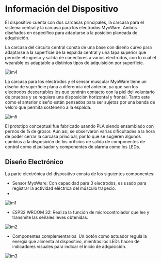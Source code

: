 # Información del Dispositivo

El dispositivo cuenta con dos carcasas principales, la carcasa para el sistema central y la carcasa para los electrodos MyoWare. Ambos diseñados en específico para adaptarse a la posición planeada de adquisición.

La carcasa del circuito central consta de una base con diseño curvo para adaptarse a la superficie de la espalda central y una tapa superior que permite el ingreso y salida de conectores a varios electrodos, con lo cual el wearable es adaptable a distintos tipos de adquisición por superficie.

![im4](https://github.com/MauricioCastilloT/Intro-SenalesG8/assets/128628500/dea726c2-0233-4c9f-91bb-4cbecf215054)


La carcasa para los electrodos y el sensor muscular MyoWare tiene un diseño de superficie plana a diferencia del anterior, ya que son los electrodos descartables los que tendrán contacto con la piel del voluntario de pruebas y se requiere una disposición horizontal y frontal. Tanto este como el anterior diseño están pensados para ser sujetos por una banda de velcro que permita sostenerlo a la espalda.

![im5](https://github.com/MauricioCastilloT/Intro-SenalesG8/assets/128628500/b33d3c77-f520-4660-a787-b175399cc5ff)


El prototipo conceptual fue fabricado usando PLA siendo ensamblado con pernos de ¼ de grosor. Aún así, se observaron varias dificultades a la hora de poder cerrar la carcasa principal, por lo que se sugieren algunos cambios a la disposición de los orificios de salida de componentes de control como el pulsador y componentes de alarma como los LEDs.

## Diseño Electrónico

La parte electrónica del dispositivo consta de los siguientes componentes:

- Sensor MyoWare: Con capacidad para 3 electrodos, es usado para registrar la actividad eléctrica del músculo trapecio.
- 
![im1](https://github.com/MauricioCastilloT/Intro-SenalesG8/assets/128628500/6923d645-890d-48b4-aae7-2f22a556c2de)


- ESP32 WROOM 32: Realiza la función de microcontrolador que lee y transmite las señales leves obtenidas.
  
![im2](https://github.com/MauricioCastilloT/Intro-SenalesG8/assets/128628500/b92812da-6b6c-4935-9057-7410fefb46a2)


- Componentes complementarios: Un botón como actuador regula la energía que alimenta al dispositivo, mientras los LEDs hacen de indicadores visuales para indicar el inicio de adquisición.
  
![im3](https://github.com/MauricioCastilloT/Intro-SenalesG8/assets/128628500/98d604ae-af74-4687-ab8f-ed4432ed553d)


